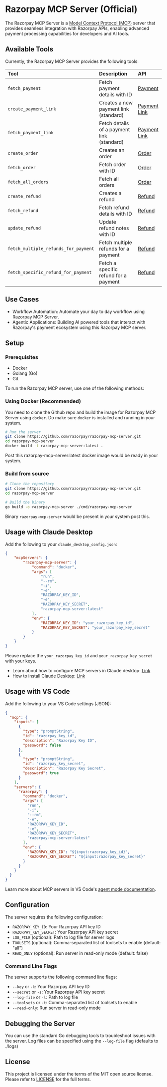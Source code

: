 # Razorpay MCP Server (Official)

The Razorpay MCP Server is a [Model Context Protocol (MCP)](https://modelcontextprotocol.io/introduction) server that provides seamless integration with Razorpay APIs, enabling advanced payment processing capabilities for developers and AI tools.

## Available Tools

Currently, the Razorpay MCP Server provides the following tools:

| Tool                                | Description                                     | API
|:------------------------------------|:------------------------------------------------|:-----------------------------------
| `fetch_payment`                     | Fetch payment details with ID                   | [Payment](https://razorpay.com/docs/api/payments/fetch-with-id)
| `create_payment_link`               | Creates a new payment link (standard)           | [Payment Link](https://razorpay.com/docs/api/payments/payment-links/create-standard)
| `fetch_payment_link`                | Fetch details of a payment link (standard)      | [Payment Link](https://razorpay.com/docs/api/payments/payment-links/fetch-id-standard/)
| `create_order`                      | Creates an order                                | [Order](https://razorpay.com/docs/api/orders/create/)
| `fetch_order`                       | Fetch order with ID                             | [Order](https://razorpay.com/docs/api/orders/fetch-with-id)
| `fetch_all_orders`                  | Fetch all orders                                | [Order](https://razorpay.com/docs/api/orders/fetch-all)
| `create_refund`                     | Creates a refund                                | [Refund](https://razorpay.com/docs/api/refunds/create-instant/)
| `fetch_refund`                      | Fetch refund details with ID                    | [Refund](https://razorpay.com/docs/api/refunds/fetch-with-id/)
| `update_refund`                     | Update refund notes with ID                     | [Refund](https://razorpay.com/docs/api/refunds/update/)
| `fetch_multiple_refunds_for_payment`| Fetch multiple refunds for a payment            | [Refund](https://razorpay.com/docs/api/refunds/fetch-multiple-refund-payment/)
| `fetch_specific_refund_for_payment` | Fetch a specific refund for a payment           | [Refund](https://razorpay.com/docs/api/refunds/fetch-specific-refund-payment/)

## Use Cases 
- Workflow Automation: Automate your day to day workflow using Razorpay MCP Server.
- Agentic Applications: Building AI powered tools that interact with Razorpay's payment ecosystem using this Razorpay MCP server.

## Setup

### Prerequisites
- Docker
- Golang (Go)
- Git

To run the Razorpay MCP server, use one of the following methods:

### Using Docker (Recommended)

You need to clone the Github repo and build the image for Razorpay MCP Server using `docker`. Do make sure `docker` is installed and running in your system. 

```bash
# Run the server
git clone https://github.com/razorpay/razorpay-mcp-server.git
cd razorpay-mcp-server
docker build -t razorpay-mcp-server:latest .
```

Post this razorpay-mcp-server:latest docker image would be ready in your system.

### Build from source

```bash
# Clone the repository
git clone https://github.com/razorpay/razorpay-mcp-server.git
cd razorpay-mcp-server

# Build the binary
go build -o razorpay-mcp-server ./cmd/razorpay-mcp-server
```

Binary `razorpay-mcp-server` would be present in your system post this.

## Usage with Claude Desktop

Add the following to your `claude_desktop_config.json`:

```json
{
    "mcpServers": {
        "razorpay-mcp-server": {
            "command": "docker",
            "args": [
                "run",
                "--rm",
                "-i",
                "-e",
                "RAZORPAY_KEY_ID",
                "-e",
                "RAZORPAY_KEY_SECRET",
                "razorpay-mcp-server:latest"
            ],
            "env": {
                "RAZORPAY_KEY_ID": "your_razorpay_key_id",
                "RAZORPAY_KEY_SECRET": "your_razorpay_key_secret"
            }
        }
    }
}
```
Please replace the `your_razorpay_key_id` and `your_razorpay_key_secret` with your keys.

- Learn about how to configure MCP servers in Claude desktop: [Link](https://modelcontextprotocol.io/quickstart/user)
- How to install Claude Desktop: [Link](https://claude.ai/download)

## Usage with VS Code

Add the following to your VS Code settings (JSON):

```json
{
  "mcp": {
    "inputs": [
      {
        "type": "promptString",
        "id": "razorpay_key_id",
        "description": "Razorpay Key ID",
        "password": false
      },
      {
        "type": "promptString",
        "id": "razorpay_key_secret",
        "description": "Razorpay Key Secret",
        "password": true
      }
    ],
    "servers": {
      "razorpay": {
        "command": "docker",
        "args": [
          "run",
          "-i",
          "--rm",
          "-e",
          "RAZORPAY_KEY_ID",
          "-e",
          "RAZORPAY_KEY_SECRET",
          "razorpay-mcp-server:latest"
        ],
        "env": {
          "RAZORPAY_KEY_ID": "${input:razorpay_key_id}",
          "RAZORPAY_KEY_SECRET": "${input:razorpay_key_secret}"
        }
      }
    }
  }
}
```

Learn more about MCP servers in VS Code's [agent mode documentation](https://code.visualstudio.com/docs/copilot/chat/mcp-servers).

## Configuration

The server requires the following configuration:

- `RAZORPAY_KEY_ID`: Your Razorpay API key ID
- `RAZORPAY_KEY_SECRET`: Your Razorpay API key secret
- `LOG_FILE` (optional): Path to log file for server logs
- `TOOLSETS` (optional): Comma-separated list of toolsets to enable (default: "all")
- `READ_ONLY` (optional): Run server in read-only mode (default: false)

### Command Line Flags

The server supports the following command line flags:

- `--key` or `-k`: Your Razorpay API key ID
- `--secret` or `-s`: Your Razorpay API key secret
- `--log-file` or `-l`: Path to log file
- `--toolsets` or `-t`: Comma-separated list of toolsets to enable
- `--read-only`: Run server in read-only mode

## Debugging the Server

You can use the standard Go debugging tools to troubleshoot issues with the server. Log files can be specified using the `--log-file` flag (defaults to ./logs)

## License

This project is licensed under the terms of the MIT open source license. Please refer to [LICENSE](./LICENSE) for the full terms.
